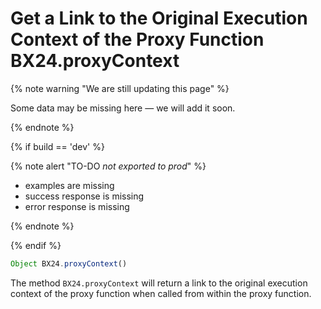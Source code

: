 # Get a Link to the Original Execution Context of the Proxy Function BX24.proxyContext

{% note warning "We are still updating this page" %}

Some data may be missing here — we will add it soon.

{% endnote %}

{% if build == 'dev' %}

{% note alert "TO-DO _not exported to prod_" %}

- examples are missing
- success response is missing
- error response is missing

{% endnote %}

{% endif %}

```js
Object BX24.proxyContext()
```

The method `BX24.proxyContext` will return a link to the original execution context of the proxy function when called from within the proxy function.